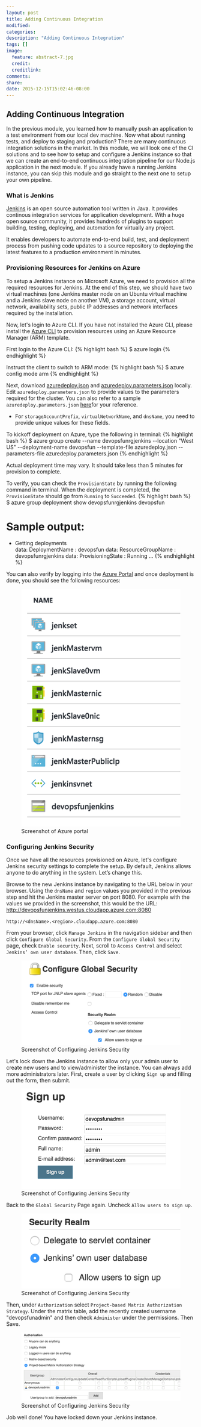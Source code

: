 ```yaml
---
layout: post
title: Adding Continuous Integration
modified:
categories: 
description: "Adding Continuous Integration"
tags: []
image:
  feature: abstract-7.jpg
  credit:
  creditlink:
comments:
share:
date: 2015-12-15T15:02:46-08:00
---
```

## Adding Continuous Integration
In the previous module, you learned how to manually push an application to a test environment from our local dev machine. Now what about running tests, and deploy to staging and production? There are many continuous integration solutions in the market. In this module, we will look one of the CI solutions and to see how to setup and configure a Jenkins instance so that we can create an end-to-end continuous integration pipeline for our Node.js application in the next module. If you already have a running Jenkins instance, you can skip this module and go straight to the next one to setup your own pipeline.

### What is Jenkins
[Jenkins](https://jenkins-ci.org/) is an open source automation tool written in Java. It provides continous integration services for application development. With a huge open source community, it provides hundreds of plugins to support building, testing, deploying, and automation for virtually any project. 

It enables developers to automate end-to-end build, test, and deployment process from pushing code updates to a source repository to deploying the latest features to a production environment in minutes.

### Provisioning Resources for Jenkins on Azure 
To setup a Jenkins instance on Microsoft Azure, we need to provision all the required resources for Jenkins. At the end of this step, we should have two virtual machines (one Jenkins master node on an Ubuntu virtual machine and a Jenkins slave node on another VM), a storage account, virtual network, availability sets, public IP addresses and network interfaces required by the installation.

Now, let's login to Azure CLI. If you have not installed the Azure CLI, please install the [Azure CLI](https://azure.microsoft.com/en-us/documentation/articles/xplat-cli-install/) to provision resources using an Azure Resource Manager (ARM) template.

First login to the Azure CLI:
{% highlight bash %}
$ azure login
{% endhighlight %}

Instruct the client to switch to ARM mode:
{% highlight bash %}
$ azure config mode arm
{% endhighlight %}

Next, download [azuredeploy.json](https://github.com/Azure/azure-quickstart-templates/blob/master/jenkins-on-ubuntu/azuredeploy.json) and [azuredeploy.parameters.json](https://github.com/Azure/azure-quickstart-templates/blob/master/jenkins-on-ubuntu/azuredeploy.parameters.json) locally. Edit `azuredeploy.parameters.json` to provide values to the parameters required for the cluster. You can also refer to a sample `azuredeploy.parameters.json` [here](https://github.com/ritazh/devopsfun/blob/gh-pages/provisionjenkins/azuredeploy.parameters.json)for your reference.

- For `storageAccountPrefix`, `virtualNetworkName`, and `dnsName`, you need to provide unique values for these fields.

To kickoff deployment on Azure, type the following in terminal:
{% highlight bash %}
$ azure group create --name devopsfunrgjenkins --location "West US" --deployment-name devopsfun --template-file azuredeploy.json --parameters-file azuredeploy.parameters.json
{% endhighlight %}

Actual deployment time may vary. It should take less than 5 minutes for provision to complete.

To verify, you can check the `ProvisionState` by running the following command in terminal. When the deployment is completed, the `ProvisionState` should go from `Running` to `Succeeded`. 
{% highlight bash %}
$ azure group deployment show devopsfunrgjenkins devopsfun

# Sample output:
+ Getting deployments                                     
data:    DeploymentName     : devopsfun
data:    ResourceGroupName  : devopsfunrgjenkins
data:    ProvisioningState  : Running
...
{% endhighlight %}

You can also verify by logging into the [Azure Portal](https://portal.azure.com/) and once deployment is done, you should see the following resources:

<figure>
  <img src="../images/jenkinsonazure.png"/>
  <figcaption>Screenshot of Azure portal</figcaption>
</figure>

### Configuring Jenkins Security
Once we have all the resources provisioned on Azure, let's configure Jenkins security settings to complete the setup. By default, Jenkins allows anyone to do anything in the system. Let’s change this.

Browse to the new Jenkins instance by navigating to the URL below in your browser. Using the `dnsName` and `region` values you provided in the previous step and hit the Jenkins master server on port 8080. For example with the values we provided in the screenshot, this would be the URL: http://devopsfunjenkins.westus.cloudapp.azure.com:8080

```
http://<dnsName>.<region>.cloudapp.azure.com:8080
```

From your browser, click `Manage Jenkins` in the navigation sidebar and then click `Configure Global Security`. From the `Configure Global Security` page, check `Enable security`. Next, scroll to `Access Control` and select `Jenkins’ own user database`. Then, click `Save`.

<figure>
  <img src="../images/jenkinssecurity.png"/>
  <figcaption>Screenshot of Configuring Jenkins Security</figcaption>
</figure>

Let's lock down the Jenkins instance to allow only your admin user to create new users and to view/administer the instance. You can always add more administrators later. First, create a user by clicking `Sign up` and filling out the form, then submit.

<figure>
  <img src="../images/jenkinsadmin.png"/>
  <figcaption>Screenshot of Configuring Jenkins Security</figcaption>
</figure>

Back to the `Global Security` Page again. Uncheck `Allow users to sign up`.

<figure>
  <img src="../images/jenkinsnosignup.png"/>
  <figcaption>Screenshot of Configuring Jenkins Security</figcaption>
</figure>

Then, under `Authorization` select `Project-based Matrix Authorization Strategy`. Under the matrix table, add the recently created username "devopsfunadmin" and then check `Administer` under the permissions. Then Save.

<figure>
  <img src="../images/jenkinsauthorization.png"/>
  <figcaption>Screenshot of Configuring Jenkins Security</figcaption>
</figure>

Job well done! You have locked down your Jenkins instance.






